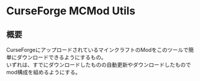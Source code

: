 # CurseForge MCMod Utils

## 概要

CurseForgeにアップロードされているマインクラフトのModをこのツールで簡単にダウンロードできるようにするもの。  
いずれは、すでにダウンロードしたものの自動更新やダウンロードしたものでmod構成を組めるようにする。
